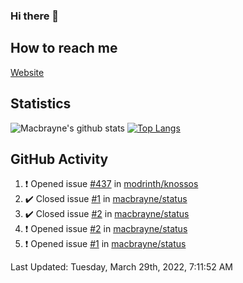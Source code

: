### Hi there 👋
## How to reach me
[Website](https://macbrayne.de)
<!--
Missing: Email
-->
## Statistics
![Macbrayne's github stats](https://github-readme-stats.vercel.app/api?username=macbrayne&count_private=true&show_icons=true&hide_rank=true&custom_title=macbrayne's%20GitHub%20Stats)
[![Top Langs](https://github-readme-stats.vercel.app/api/top-langs/?username=macbrayne&exclude_repo=liftron&layout=compact)](https://github.com/anuraghazra/github-readme-stats)
## GitHub Activity

<!--RECENT_ACTIVITY:start-->
1. ❗️ Opened issue [#437](https://github.com/modrinth/knossos/issues/437) in [modrinth/knossos](https://github.com/modrinth/knossos)
2. ✔️ Closed issue [#1](https://github.com/macbrayne/status/issues/1) in [macbrayne/status](https://github.com/macbrayne/status)
3. ✔️ Closed issue [#2](https://github.com/macbrayne/status/issues/2) in [macbrayne/status](https://github.com/macbrayne/status)
4. ❗️ Opened issue [#2](https://github.com/macbrayne/status/issues/2) in [macbrayne/status](https://github.com/macbrayne/status)
5. ❗️ Opened issue [#1](https://github.com/macbrayne/status/issues/1) in [macbrayne/status](https://github.com/macbrayne/status)
<!--RECENT_ACTIVITY:end-->

<!--RECENT_ACTIVITY:last_update-->
Last Updated: Tuesday, March 29th, 2022, 7:11:52 AM
<!--RECENT_ACTIVITY:last_update_end-->


<!--
**macbrayne/macbrayne** is a ✨ _special_ ✨ repository because its `README.md` (this file) appears on your GitHub profile.

Here are some ideas to get you started:

- 🔭 I’m currently working on ...
- 🌱 I’m currently learning ...
- 👯 I’m looking to collaborate on ...
- 🤔 I’m looking for help with ...
- 💬 Ask me about ...
- 📫 How to reach me: ...
- 😄 Pronouns: ...
- ⚡ Fun fact: ...
-->
